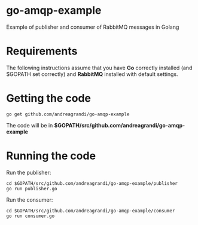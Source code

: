 # go-amqp-example
Example of publisher and consumer of RabbitMQ messages in Golang

# Requirements

The following instructions assume that you have **Go** correctly installed (and $GOPATH set correctly) and **RabbitMQ** installed with default settings.

# Getting the code

```
go get github.com/andreagrandi/go-amqp-example
```

The code will be in **$GOPATH/src/github.com/andreagrandi/go-amqp-example**

# Running the code

Run the publisher:

```
cd $GOPATH/src/github.com/andreagrandi/go-amqp-example/publisher
go run publisher.go
```

Run the consumer:

```
cd $GOPATH/src/github.com/andreagrandi/go-amqp-example/consumer
go run consumer.go
```
